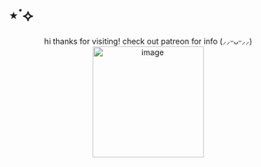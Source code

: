 # ⋆˙⟡
<div align="center">
hi thanks for visiting! check out patreon for info (⸝⸝ᵕᴗᵕ⸝⸝)
<div align="center">
<img width="200" height="200" alt="image" src="https://github.com/user-attachments/assets/02701870-ff4a-4b03-8e95-0d9684e5f26b" />





















